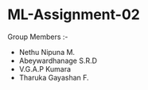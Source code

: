 # ML-Assignment-02

Group Members :-

* Nethu Nipuna M.
* Abeywardhanage S.R.D
* V.G.A.P Kumara
* Tharuka Gayashan F.
